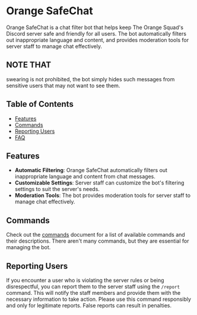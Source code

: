 # Orange SafeChat

Orange SafeChat is a chat filter bot that helps keep The Orange Squad's Discord server safe and friendly for all users. The bot automatically filters out inappropriate language and content, and provides moderation tools for server staff to manage chat effectively.

## NOTE THAT

swearing is not prohibited, the bot simply hides such messages from sensitive users that may not want to see them.

## Table of Contents

- [Features](#features)
- [Commands](#commands)
- [Reporting Users](#reporting-users)
- [FAQ](#faq)

## Features

- **Automatic Filtering**: Orange SafeChat automatically filters out inappropriate language and content from chat messages.
- **Customizable Settings**: Server staff can customize the bot's filtering settings to suit the server's needs.
- **Moderation Tools**: The bot provides moderation tools for server staff to manage chat effectively.

## Commands

Check out the [commands](commands.md) document for a list of available commands and their descriptions. There aren't many commands, but they are essential for managing the bot.

## Reporting Users

If you encounter a user who is violating the server rules or being disrespectful, you can report them to the server staff using the `/report` command. This will notify the staff members and provide them with the necessary information to take action. Please use this command responsibly and only for legitimate reports. False reports can result in penalties.